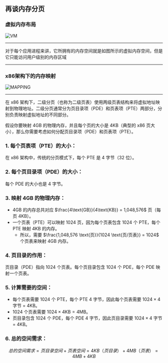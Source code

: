 ## 再谈内存分页

### 虚拟内存布局

![VM](../images/虚拟内存布局.svg)

---

对于每个应用进程来讲，它所拥有的内存空间就是如图所示的虚拟内存空间，但是它只能访问用户级别的内存区域

---

### x86架构下的内存映射

![MAPPING](../images/位图的作用.svg)

---

在 x86 架构下，二级分页（也称为二级页表）使用两级页表结构来将虚拟地址映射到物理地址。二级分页通常分为页目录项（PDE）和页表项（PTE）两部分，分别负责映射虚拟地址的不同部分。

假设你要映射 4GB 的物理内存，并且每个页的大小是 4KB（典型的 x86 页大小），那么你需要考虑如何分配页目录项（PDE）和页表项（PTE）。

### 1. 每个页表项（PTE）的大小：
在 x86 架构中，传统的分页模式下，每个 PTE 是 4 字节（32 位）。

### 2. 每个页目录项（PDE）的大小：
每个 PDE 的大小也是 4 字节。

### 3. 映射 4GB 的物理内存：
- 4GB 的内存总共对应 $\frac{4\text{GB}}{4\text{KB}} = 1,048,576$ 页（每页 4KB）。
- 一个页表（PTE）可以映射 1024 页，因为每个页表包含 1024 个 PTE，每个 PTE 映射 4KB 的内存。
  - 所以，需要 $\frac{1,048,576 \text{页}}{1024 \text{页/页表}} = 1024$ 个页表来映射 4GB 内存。
  
### 4. 页目录的作用：
页目录（PDE）指向 1024 个页表。每个页目录包含 1024 个 PDE，每个 PDE 映射一个页表。

### 5. 计算需要的空间：
- 每个页表需要 1024 个 PTE，每个 PTE 4 字节，因此每个页表需要 $1024 \times 4$ 字节 = 4KB。
- 1024 个页表需要 $1024 \times 4 \text{KB} = 4 \text{MB}$。
- 页目录包含 1024 个 PDE，每个 PDE 4 字节，因此页目录需要 $1024 \times 4$ 字节 = 4KB。

### 6. 总的空间需求：
$$总的空间需求 = 页目录空间 + 页表空间 = 4KB（页目录） + 4MB（页表） = 4MB + 4KB$$